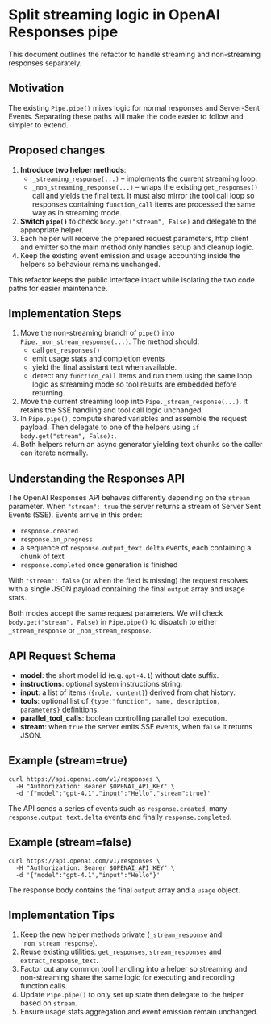 # Split streaming logic in OpenAI Responses pipe

This document outlines the refactor to handle streaming and non-streaming
responses separately.

## Motivation
The existing `Pipe.pipe()` mixes logic for normal responses and Server-Sent
Events. Separating these paths will make the code easier to follow and simpler
to extend.

## Proposed changes
1. **Introduce two helper methods**:
   - `_streaming_response(...)` – implements the current streaming loop.
   - `_non_streaming_response(...)` – wraps the existing `get_responses()` call
     and yields the final text. It must also mirror the tool call loop so
     responses containing `function_call` items are processed the same way as in
     streaming mode.
2. **Switch `pipe()`** to check `body.get("stream", False)` and delegate to the
   appropriate helper.
3. Each helper will receive the prepared request parameters, http client and
   emitter so the main method only handles setup and cleanup logic.
4. Keep the existing event emission and usage accounting inside the helpers so
   behaviour remains unchanged.

This refactor keeps the public interface intact while isolating the two code
paths for easier maintenance.

## Implementation Steps
1. Move the non-streaming branch of `pipe()` into
   `Pipe._non_stream_response(...)`. The method should:
   - call `get_responses()`
   - emit usage stats and completion events
   - yield the final assistant text when available.
   - detect any `function_call` items and run them using the same loop logic as
     streaming mode so tool results are embedded before returning.
2. Move the current streaming loop into
   `Pipe._stream_response(...)`. It retains the SSE handling and tool
   call logic unchanged.
3. In `Pipe.pipe()`, compute shared variables and assemble the request
   payload. Then delegate to one of the helpers using
   `if body.get("stream", False):`.
4. Both helpers return an async generator yielding text chunks so the
   caller can iterate normally.
## Understanding the Responses API
The OpenAI Responses API behaves differently depending on the `stream` parameter.
When `"stream": true` the server returns a stream of Server Sent Events (SSE).
Events arrive in this order:
- `response.created`
- `response.in_progress`
- a sequence of `response.output_text.delta` events, each containing a chunk of text
- `response.completed` once generation is finished

With `"stream": false` (or when the field is missing) the request resolves
with a single JSON payload containing the final `output` array and usage stats.

Both modes accept the same request parameters. We will check
`body.get("stream", False)` in `Pipe.pipe()` to dispatch to either
`_stream_response` or `_non_stream_response`.

## API Request Schema
- **model**: the short model id (e.g. `gpt-4.1`) without date suffix.
- **instructions**: optional system instructions string.
- **input**: a list of items (`{role, content}`) derived from chat history.
- **tools**: optional list of `{type:"function", name, description, parameters}` definitions.
- **parallel_tool_calls**: boolean controlling parallel tool execution.
- **stream**: when `true` the server emits SSE events, when `false` it returns JSON.

## Example (stream=true)
```
curl https://api.openai.com/v1/responses \
  -H "Authorization: Bearer $OPENAI_API_KEY" \
  -d '{"model":"gpt-4.1","input":"Hello","stream":true}'
```
The API sends a series of events such as `response.created`, many
`response.output_text.delta` events and finally `response.completed`.

## Example (stream=false)
```
curl https://api.openai.com/v1/responses \
  -H "Authorization: Bearer $OPENAI_API_KEY" \
  -d '{"model":"gpt-4.1","input":"Hello"}'
```
The response body contains the final `output` array and a `usage` object.

## Implementation Tips
1. Keep the new helper methods private (`_stream_response` and `_non_stream_response`).
2. Reuse existing utilities: `get_responses`, `stream_responses` and `extract_response_text`.
3. Factor out any common tool handling into a helper so streaming and non-streaming share the same logic for executing and recording function calls.
4. Update `Pipe.pipe()` to only set up state then delegate to the helper based on `stream`.
5. Ensure usage stats aggregation and event emission remain unchanged.
